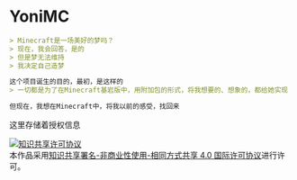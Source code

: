 # YoniMC

```md
> Minecraft是一场美好的梦吗？  
> 现在，我会回答，是的  
> 但是梦无法维持  
> 我决定自己造梦  

这个项目诞生的目的，最初，是这样的
> 一切都是为了在Minecraft基岩版中，用附加包的形式，将我想要的、想象的，都给她实现

但现在，我想在Minecraft中，将我以前的感受，找回来

```

这里存储着授权信息

<a rel="license" href="http://creativecommons.org/licenses/by-nc-sa/4.0/"><img alt="知识共享许可协议" style="border-width:0" src="https://i.creativecommons.org/l/by-nc-sa/4.0/88x31.png" /></a><br />本作品采用<a rel="license" href="http://creativecommons.org/licenses/by-nc-sa/4.0/">知识共享署名-非商业性使用-相同方式共享 4.0 国际许可协议</a>进行许可。
